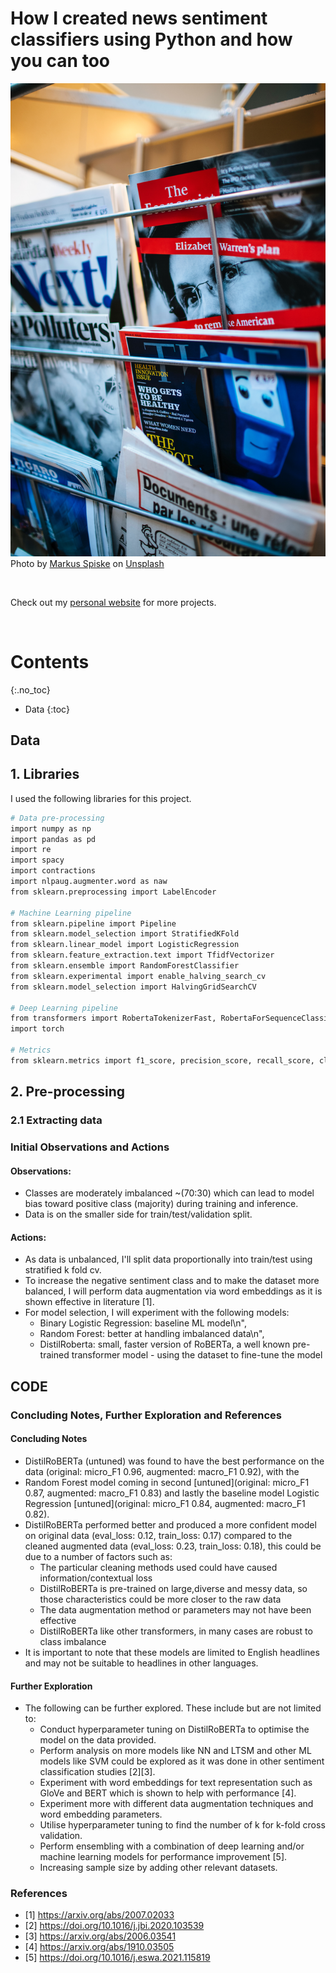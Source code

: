 # How I created news sentiment classifiers using Python and how you can too

![image of newspapers on a stand](markus-spiske-2G8mnFvH8xk-unsplash.jpg) 
<br />
Photo by <a href="https://unsplash.com/@markusspiske?utm_source=unsplash&utm_medium=referral&utm_content=creditCopyText">Markus Spiske</a> on <a href="https://unsplash.com/photos/2G8mnFvH8xk?utm_source=unsplash&utm_medium=referral&utm_content=creditCopyText">Unsplash</a>

<br />

Check out my [personal website](https://www.alolelba.com/) for more projects. 

<br />


# Contents
{:.no_toc}
* Data 
{:toc}

## Data 

## 1. Libraries 
I used the following libraries for this project. 
```r
# Data pre-processing
import numpy as np
import pandas as pd
import re
import spacy
import contractions
import nlpaug.augmenter.word as naw
from sklearn.preprocessing import LabelEncoder

# Machine Learning pipeline
from sklearn.pipeline import Pipeline
from sklearn.model_selection import StratifiedKFold
from sklearn.linear_model import LogisticRegression
from sklearn.feature_extraction.text import TfidfVectorizer
from sklearn.ensemble import RandomForestClassifier
from sklearn.experimental import enable_halving_search_cv
from sklearn.model_selection import HalvingGridSearchCV

# Deep Learning pipeline
from transformers import RobertaTokenizerFast, RobertaForSequenceClassification, Trainer, TrainingArguments,EarlyStoppingCallback
import torch

# Metrics
from sklearn.metrics import f1_score, precision_score, recall_score, classification_report, balanced_accuracy_score,log_loss
```

## 2. Pre-processing

### 2.1 Extracting data


### Initial Observations and Actions
#### Observations:
- Classes are moderately imbalanced ~(70:30) which can lead to model bias toward positive class (majority) during training and inference.
- Data is on the smaller side for train/test/validation split.
#### Actions:
- As data is unbalanced, I'll split data proportionally into train/test using stratified k fold cv.
- To increase the negative sentiment class and to make the dataset more balanced, I will perform data augmentation via word embeddings as it is shown effective in literature [1].
- For model selection, I will experiment with the following models:
  - Binary Logistic Regression: baseline ML model\n",
  - Random Forest: better at handling imbalanced data\n",
  - DistilRoberta: small, faster version of RoBERTa, a well known pre-trained transformer model - using the dataset to fine-tune the model


## CODE

 
### Concluding Notes, Further Exploration and References
#### Concluding Notes
- DistilRoBERTa (untuned) was found to have the best performance on the data (original: micro_F1 0.96, augmented: macro_F1 0.92), with the
- Random Forest model coming in second [untuned](original: micro_F1 0.87, augmented: macro_F1 0.83) and lastly the baseline model Logistic Regression [untuned](original: micro_F1 0.84, augmented: macro_F1 0.82).
- DistilRoBERTa performed better and produced a more confident model on original data (eval_loss: 0.12, train_loss: 0.17) compared to the cleaned augmented data (eval_loss: 0.23, train_loss: 0.18), this could be due to a number of factors such as:
  - The particular cleaning methods used could have caused information/contextual loss
  - DistilRoBERTa is pre-trained on large,diverse and messy data, so those characteristics could be more closer to the raw data
  - The data augmentation method or parameters may not have been effective
  - DistilRoBERTa like other transformers, in many cases are robust to class imbalance
- It is important to note that these models are limited to English headlines and may not be suitable to headlines in other languages.

#### Further Exploration
- The following can be further explored. These include but are not limited to:
  - Conduct hyperparameter tuning on DistilRoBERTa to optimise the model on the data provided.
  - Perform analysis on more models like NN and LTSM and other ML models like SVM could be explored as it was done in other sentiment classification studies [2][3].
  - Experiment with word embeddings for text representation such as GloVe and BERT which is shown to help with performance [4].
  - Experiment more with different data augmentation techniques and word embedding parameters.
  - Utilise hyperparameter tuning to find the number of k for k-fold cross validation.
  - Perform ensembling with a combination of deep learning and/or machine learning models for performance improvement [5].
  - Increasing sample size by adding other relevant datasets.
 

### References
- [1] https://arxiv.org/abs/2007.02033
- [2] https://doi.org/10.1016/j.jbi.2020.103539
- [3] https://arxiv.org/abs/2006.03541
- [4] https://arxiv.org/abs/1910.03505
- [5] https://doi.org/10.1016/j.eswa.2021.115819
